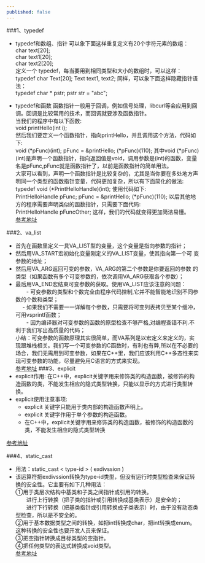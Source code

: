 ```yaml
---
published: false
---
```


###1、typedef
- typedef和数组、指针
可以象下面这样重复定义有20个字符元素的数组：   
		char text[20];    
		char text1[20];   
		char text2[20];   
定义一个 typedef，每当要用到相同类型和大小的数组时，可以这样：    
		typedef char Text[20]; 
		Text text1, text2;
同样，可以象下面这样隐藏指针语法：   
		typedef char * pstr; 
		pstr str = "abc";    
        
        
        
- typedef和函数
函数指针一般用于回调，例如信号处理，libcurl等会应用到回调。回调是比较常用的技术，而回调就要涉及函数指针。     
当我们的程序中有以下函数:     
		void printHello(int i);    
然后我们要定义一个函数指针，指向printHello，并且调用这个方法，代码如下:    
		void (*pFunc)(int);
		pFunc = &printHello;
		(*pFunc)(110);
其中void (\*pFunc)(int)是声明一个函数指针，指向返回值是void，调用参数是(int)的函数，变量名是pFunc,pFunc就是函数指针了，以前是函数指针的简单用法。    
大家可以看到，声明一个函数指针是比较复杂的，尤其是当你要在多处地方声明同一个类型的函数指针变量，代码更加复杂，所以有下面简化的做法:       
		typedef void (*PrintHelloHandle)(int);
使用代码如下:   
		PrintHelloHandle pFunc;
		pFunc = &printHello;
		(*pFunc)(110);
以后其他地方的程序需要声明类似的函数指针，只需要下面代码:   
		PrintHelloHandle pFuncOther;
这样，我们的代码就变得更加简洁易懂。    
[参考地址](http://www.cnblogs.com/ggjucheng/archive/2011/12/27/2303238.html)



###2、va_list
- 首先在函数里定义一具VA_LIST型的变量，这个变量是指向参数的指针；   
- 然后用VA_START宏初始化变量刚定义的VA_LIST变量，使其指向第一个可
变参数的地址；   
- 然后用VA_ARG返回可变的参数，VA_ARG的第二个参数是你要返回的参数
的类型（如果函数有多个可变参数的，依次调用VA_ARG获取各个参数）；   
- 最后用VA_END宏结束可变参数的获取。使用VA_LIST应该注意的问题：      
　　- 可变参数的类型和个数完全由程序代码控制,它并不能智能地识别不同参数的个数和类型；   
　  - 如果我们不需要一一详解每个参数，只需要将可变列表拷贝至某个缓冲，可用vsprintf函数；   
　　- 因为编译器对可变参数的函数的原型检查不够严格,对编程查错不利.不利于我们写出高质量的代码；   
小结：可变参数的函数原理其实很简单，而VA系列是以宏定义来定义的，实现跟堆栈相关。我们写一个可变参数的C函数时，有利也有弊,所以在不必要的场合，我们无需用到可变参数，如果在C++里，我们应该利用C++多态性来实现可变参数的功能，尽量避免用C语言的方式来实现。    
[参考地址](http://www.cnblogs.com/dongsheng/p/4001555.html)
###3、explicit
- explicit作用:
在C++中，explicit关键字用来修饰类的构造函数，被修饰的构造函数的类，不能发生相应的隐式类型转换，只能以显示的方式进行类型转换。   
- explicit使用注意事项:
    * explicit 关键字只能用于类内部的构造函数声明上。   
    * explicit 关键字作用于单个参数的构造函数。   
    * 在C++中，explicit关键字用来修饰类的构造函数，被修饰的构造函数的类，不能发生相应的隐式类型转换           
    
    
    
[参考地址](http://www.cnblogs.com/this-543273659/archive/2011/08/02/2124596.html)



###4、static_cast
- 用法：static_cast < type-id > ( exdivssion )    
- 该运算符把exdivssion转换为type-id类型，但没有运行时类型检查来保证转换的安全性。它主要有如下几种用法：     
①用于类层次结构中基类和子类之间指针或引用的转换。    
　　进行上行转换（把子类的指针或引用转换成基类表示）是安全的；     
　　进行下行转换（把基类指针或引用转换成子类表示）时，由于没有动态类型检查，所以是不安全的。     
②用于基本数据类型之间的转换，如把int转换成char，把int转换成enum。这种转换的安全性也要开发人员来保证。      
③把空指针转换成目标类型的空指针。     
④把任何类型的表达式转换成void类型。      
[参考地址](http://www.cnblogs.com/cuixiaodong427/archive/2011/07/18/2109215.html)      






